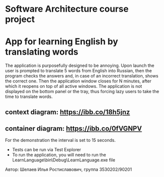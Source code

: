 Software Architecture course project
=================================
# App for learning English by translating words
The application is purposefully designed to be annoying. Upon launch the user is prompted to translate 5 words from English into Russian, then the program checks the answers and, in case of an incorrect translation, shows the correct one. Then the application window closes for N minutes, after which it reopens on top of all active windows. The application is not displayed on the bottom panel or the tray, thus forcing lazy users to take the time to translate words.

context diagram: https://ibb.co/18h5jnz
--------------------------------------
container diagram: https://ibb.co/0fVGNPV
---------------------------------------

For the demonstration the interval is set to 15 seconds.
- Tests can be run via Test Explorer
- To run the application, you will need to run the LearnLanguage\bin\Debug\LearnLanguage.exe file

Автор: Шелаев Илья Ростиславович, группа 3530202/90201
